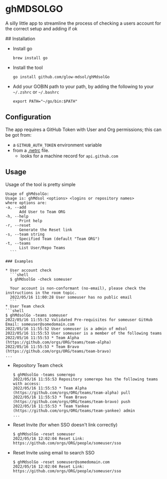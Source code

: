 # ghMDSOLGO

A silly little app to streamline the process of checking a users account for the correct setup and adding if ok

## Installation
* Install go
  ```
  brew install go
  ```
* Install the tool
  ```
  go install github.com/glow-mdsol/ghMdsolGo
  ```
* Add your GOBIN path to your path, by adding the following to your `~/.zshrc` or `~/.bashrc`
  ```
  export PATH="~/go/bin:$PATH"
  ```


## Configuration
The app requires a GitHub Token with User and Org permissions; this can be got from:
* a `GITHUB_AUTH_TOKEN` environment variable 
* from a [.netrc](https://www.gnu.org/software/inetutils/manual/html_node/The-_002enetrc-file.html) file.
  * looks for a machine record for `api.github.com`


## Usage
Usage of the tool is pretty simple
  ```shell
  Usage of ghMdsolGo:
  Usage is: ghMdsol <options> <logins or repository names>
  where options are:
  -a, --add
    	Add User to Team ORG
  -h, --help
    	Print help
  -r, --reset
    	Generate the Reset link
  -s, --team string
    	Specified Team (default "Team ORG")
  -t, --teams
    	List User/Repo Teams  
    ```

### Examples

* User account check
    ```shell
    $ ghMdsolGo -check someuser
    
    Your account is non-conformant (no-email), please check the instructions in the room topic.
    2022/05/16 11:00:28 User someuser has no public email
    ```
* User Team check
  ```shell
  $ ghMdsolGo -teams someuser
  2022/05/16 11:55:52 Validated Pre-requisites for someuser GitHub Email: someuser@somedomain.com
  2022/05/16 11:55:52 User someuser is a admin of mdsol
  2022/05/16 11:55:53 User someuser is a member of the following teams
  2022/05/16 11:55:53 * Team Alpha (https://github.com/orgs/ORG/teams/team-alpha)
  2022/05/16 11:55:53 * Team Bravo (https://github.com/orgs/ORG/teams/team-bravo)
  ...
  ```
* Repository Team check
  ```shell
  $ ghMdsolGo -teams somerepo
  2022/05/16 11:55:53 Repository somerepo has the following teams with access:
  2022/05/16 11:55:53 * Team Alpha (https://github.com/orgs/ORG/teams/team-alpha) pull
  2022/05/16 11:55:53 * Team Bravo (https://github.com/orgs/ORG/teams/team-bravo) push
  2022/05/16 11:55:53 * Team Yankee (https://github.com/orgs/ORG/teams/team-yankee) admin
  ...
  ```
* Reset Invite (for when SSO doesn't link correctly)
  ```shell
  $ ghMdsolGo -reset someuser 
  2022/05/16 12:02:04 Reset Link: https://github.com/orgs/ORG/people/someuser/sso
  ```
* Reset Invite using email to search SSO
  ```shell
  $ ghMdsolGo -reset someuser@somedomain.com 
  2022/05/16 12:02:04 Reset Link: https://github.com/orgs/ORG/people/someuser/sso
  ```
